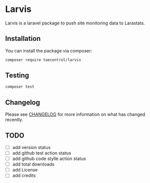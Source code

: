 # Larvis

Larvis is a laravel package to push site monitoring data to Larastats.

<!-- [![Latest Version on Packagist](https://img.shields.io/packagist/v/taecontrol/larastats-wingman.svg?style=flat-square)](https://packagist.org/packages/taecontrol/larastats-wingman) -->

<!-- [![GitHub Tests Action Status](https://img.shields.io/github/workflow/status/taecontrol/larastats-wingman/run-tests?label=tests)](https://github.com/taecontrol/larastats-wingman/actions?query=workflow%3Arun-tests+branch%3Amain) -->

<!-- [![GitHub Code Style Action Status](https://img.shields.io/github/workflow/status/taecontrol/larastats-wingman/Fix%20PHP%20code%20style%20issues?label=code%20style)](https://github.com/taecontrol/larastats-wingman/actions?query=workflow%3A"Fix+PHP+code+style+issues"+branch%3Amain) -->

<!-- [![Total Downloads](https://img.shields.io/packagist/dt/taecontrol/larastats-wingman.svg?style=flat-square)](https://packagist.org/packages/taecontrol/larastats-wingman) -->


## Installation

You can install the package via composer:

```bash
composer require taecontrol/larvis
```

## Testing

```bash
composer test
```

## Changelog

Please see [CHANGELOG](CHANGELOG.md) for more information on what has changed recently.

## TODO

- [ ] add version status
- [ ] add github test action status
- [ ] add github code stylle action status
- [ ] add total downloads
- [ ] add License
- [ ] add credits